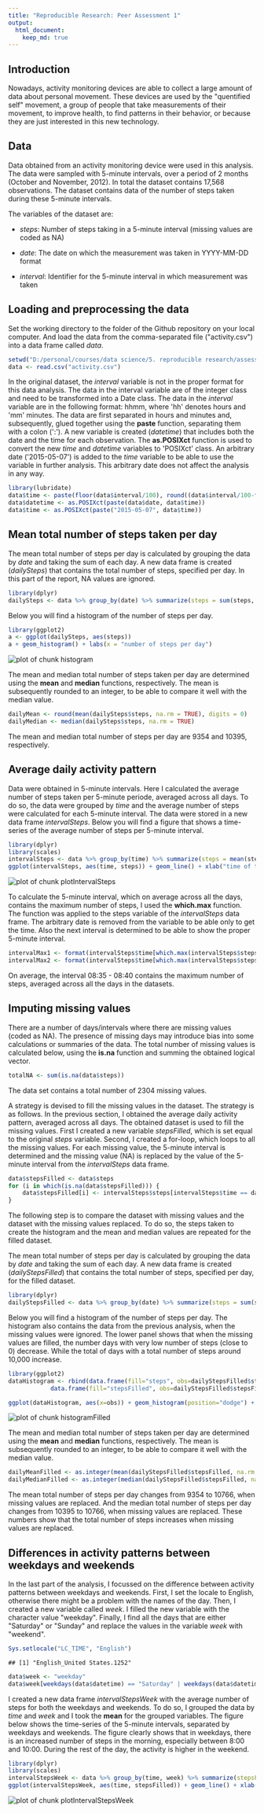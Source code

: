 ```yaml
---
title: "Reproducible Research: Peer Assessment 1"
output: 
  html_document:
    keep_md: true
---
```


## Introduction
Nowadays, activity monitoring devices are able to collect a large amount of data about personal movement. These devices are used by the "quentified self" movement, a group of people that take measurements of their movement, to improve health, to find patterns in their behavior, or because they are just interested in this new technology. 

## Data
Data obtained from an activity monitoring device were used in this analysis. The data were sampled with 5-minute intervals, over a period of 2 months (October and November, 2012). In total the dataset contains 17,568 observations. The dataset contains data of the number of steps taken during these 5-minute intervals. 

The variables of the dataset are:

* *steps*: Number of steps taking in a 5-minute interval (missing values are coded as NA)

* *date*: The date on which the measurement was taken in YYYY-MM-DD format

* *interval*: Identifier for the 5-minute interval in which measurement was taken

## Loading and preprocessing the data
Set the working directory to the folder of the Github repository on your local computer. And load the data from the comma-separated file ("activity.csv") into a data frame called *data*.

```r
setwd("D:/personal/courses/data science/5. reproducible research/assessments/assessment 1/RepData_PeerAssessment1/")
data <- read.csv("activity.csv")
```

In the original dataset, the *interval* variable is not in the proper format for this data analysis. The data in the interval variable are of the integer class and need to be transformed into a Date class. The data in the *interval* variable are in the following format: hhmm, where 'hh' denotes hours and 'mm' minutes. The data are first separated in hours and minutes and, subsequently, glued together using the **paste** function, separating them with a colon (':'). A new variable is created (*datetime*) that includes both the date and the time for each observation. The **as.POSIXct** function is used to convert the new *time* and *datetime* variables to 'POSIXct' class. An arbitrary date ('2015-05-07') is added to the *time* variable to be able to use the variable in further analysis. This arbitrary date does not affect the analysis in any way.


```r
library(lubridate)
data$time <- paste(floor(data$interval/100), round((data$interval/100-floor(data$interval/100))*100), sep = ":")
data$datetime <- as.POSIXct(paste(data$date, data$time))
data$time <- as.POSIXct(paste("2015-05-07", data$time))
```

## Mean total number of steps taken per day

The mean total number of steps per day is calculated by grouping the data by *date* and taking the sum of each day. A new data frame is created (*dailySteps*) that contains the total number of steps, specified per day. In this part of the report, NA values are ignored. 

```r
library(dplyr)
dailySteps <- data %>% group_by(date) %>% summarize(steps = sum(steps, na.rm = TRUE))
```

Below you will find a histogram of the number of steps per day. 

```r
library(ggplot2)
a <- ggplot(dailySteps, aes(steps))
a + geom_histogram() + labs(x = "number of steps per day")
```

![plot of chunk histogram](figure/histogram-1.png) 

The mean and median total number of steps taken per day are determined using the **mean** and **median** functions, respectively. The mean is subsequently rounded to an integer, to be able to compare it well with the median value.

```r
dailyMean <- round(mean(dailySteps$steps, na.rm = TRUE), digits = 0)
dailyMedian <- median(dailySteps$steps, na.rm = TRUE)
```
The mean and median total number of steps per day are 9354 and 10395, respectively.

## Average daily activity pattern

Data were obtained in 5-minute intervals. Here I calculated the average number of steps taken per 5-minute periode, averaged across all days. To do so, the data were grouped by *time* and the average number of steps were calculated for each 5-minute interval. The data were stored in a new data frame *intervalSteps*. Below you will find a figure that shows a time-series of the average number of steps per 5-minute interval. 

```r
library(dplyr)
library(scales)
intervalSteps <- data %>% group_by(time) %>% summarize(steps = mean(steps, na.rm = TRUE))
ggplot(intervalSteps, aes(time, steps)) + geom_line() + xlab("time of the day") + ylab("average number of steps") + scale_x_datetime(breaks = date_breaks('4 hours'), labels = date_format("%H:%M"))
```

![plot of chunk plotIntervalSteps](figure/plotIntervalSteps-1.png) 

To calculate the 5-minute interval, which on average across all the days, contains the maximum number of steps, I used the **which.max** function. The function was applied to the steps variable of the *intervalSteps* data frame. The arbitrary date is removed from the variable to be able only to get the time. Also the next interval is determined to be able to show the proper 5-minute interval.

```r
intervalMax1 <- format(intervalSteps$time[which.max(intervalSteps$steps)], "%H:%M")
intervalMax2 <- format(intervalSteps$time[which.max(intervalSteps$steps)+1], "%H:%M")
```
On average, the interval 08:35 - 08:40 contains the maximum number of steps, averaged across all the days in the datasets.

## Imputing missing values

There are a number of days/intervals where there are missing values (coded as NA). The presence of missing days may introduce bias into some calculations or summaries of the data. The total number of missing values is calculated below, using the **is.na** function and summing the obtained logical vector.

```r
totalNA <- sum(is.na(data$steps))
```
The data set contains a total number of 2304 missing values.

A strategy is devised to fill the missing values in the dataset. The strategy is as follows. In the previous section, I obtained the average daily activity pattern, averaged across all days. The obtained dataset is used to fill the missing values. First I created a new variable *stepsFilled*, which is set equal to the original *steps* variable. Second, I created a for-loop, which loops to all the missing values. For each missing value, the 5-minute interval is determined and the missing value (NA) is replaced by the value of the 5-minute interval from the *intervalSteps* data frame.

```r
data$stepsFilled <- data$steps
for (i in which(is.na(data$stepsFilled))) {
    data$stepsFilled[i] <- intervalSteps$steps[intervalSteps$time == data$time[i]]
}
```

The following step is to compare the dataset with missing values and the dataset with the missing values replaced. To do so, the steps taken to create the histogram and the mean and median values are repeated for the filled dataset.

The mean total number of steps per day is calculated by grouping the data by *date* and taking the sum of each day. A new data frame is created (*dailyStepsFilled*) that contains the total number of steps, specified per day, for the filled dataset. 

```r
library(dplyr)
dailyStepsFilled <- data %>% group_by(date) %>% summarize(steps = sum(steps, na.rm = TRUE), stepsFilled = sum(stepsFilled))
```

Below you will find a histogram of the number of steps per day. The histogram also contains the data from the previous analysis, when the missing values were ignored. The lower panel shows that when the missing values are filled, the number days with very low number of steps (close to 0) decrease. While the total of days with a total number of steps around 10,000 increase.

```r
library(ggplot2)
dataHistogram <- rbind(data.frame(fill="steps", obs=dailyStepsFilled$steps),
            data.frame(fill="stepsFilled", obs=dailyStepsFilled$stepsFilled))

ggplot(dataHistogram, aes(x=obs)) + geom_histogram(position="dodge") + labs(x = "number of steps per day", y = "count") + facet_grid(fill ~ .)
```

![plot of chunk histogramFilled](figure/histogramFilled-1.png) 

The mean and median total number of steps taken per day are determined using the **mean** and **median** functions, respectively. The mean is subsequently rounded to an integer, to be able to compare it well with the median value.

```r
dailyMeanFilled <- as.integer(mean(dailyStepsFilled$stepsFilled, na.rm = TRUE))
dailyMedianFilled <- as.integer(median(dailyStepsFilled$stepsFilled, na.rm = TRUE))
```
The mean total number of steps per day changes from  9354 to 10766, when missing values are replaced. And the median total number of steps per day changes from 10395 to 10766, when missing values are replaced. These numbers show that the total number of steps increases when missing values are replaced.

## Differences in activity patterns between weekdays and weekends

In the last part of the analysis, I focussed on the difference between activity patterns between weekdays and weekends. First, I set the locale to English, otherwise there might be a problem with the names of the day. Then, I created a new variable called *week*. I filled the new variable with the character value "weekday". Finally, I find all the days that are either "Saturday" or "Sunday" and replace the values in the variable *week* with "weekend".

```r
Sys.setlocale("LC_TIME", "English")
```

```
## [1] "English_United States.1252"
```

```r
data$week <- "weekday"
data$week[weekdays(data$datetime) == "Saturday" | weekdays(data$datetime) == "Sunday"] <- "weekend"
```

I created a new data frame *intervalStepsWeek* with the average number of steps for both the weekdays and weekends. To do so, I grouped the data by *time* and *week* and I took the **mean** for the grouped variables. The figure below shows the time-series of the 5-minute intervals, separated by weekdays and weekends. The figure clearly shows that in weekdays, there is an increased number of steps in the morning, especially between 8:00 and 10:00. During the rest of the day, the activity is higher in the weekend. 

```r
library(dplyr)
library(scales)
intervalStepsWeek <- data %>% group_by(time, week) %>% summarize(stepsFilled = mean(steps, na.rm = TRUE))
ggplot(intervalStepsWeek, aes(time, stepsFilled)) + geom_line() + xlab("time of the day") + ylab("average number of steps") + facet_grid(week ~ .) + scale_x_datetime(breaks = date_breaks('4 hours'), labels = date_format("%H:%M"))
```

![plot of chunk plotIntervalStepsWeek](figure/plotIntervalStepsWeek-1.png) 
